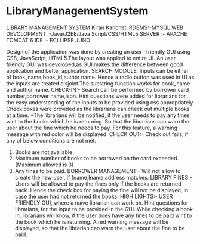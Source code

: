 # LibraryManagementSystem

LIBRARY MANAGEMENT SYSTEM 
Kiran Kancheti
RDBMS:-MYSQL
WEB DEVOLOPMENT :-Java/J2EE/Java Script/CSS/HTML5
SERVER :- APACHE TOMCAT 6
IDE :- ECLLIPSE JUNO

Design of the application was done by creating an user –friendly GUI using CSS,
JavaScript, HTML5.The layout was applied to entire UI. An user friendly GUI was devoloped,as GUI
makes the difference between good application and better application.
SEARCH MODULE:
Inputs can be either of book_name,book_id,author name. Hence a radio button was used in UI as the
inputs are treated disjoint.The substring function works for book_name and author name.
CHECK-IN:-
Search can be performed by borrower card number,borrower name,isbn. Hint questions were added for
librarians for the easy understanding of the inputs to be provided using css appropriately.
Check boxes were provided as the
librarians can check out multiple books at a time.
*The librarians will be notified, if the user needs to pay any fines w.r.t to the books which he is
returning. So that the librarians can warn the user about the fine which he needs to pay. For this
feature, a warning message with red color will be displayed.
CHECK OUT:-
Check out fails, if any of below conditions are not met.
1) Books are not available
2) Maximum number of books to be borrowed on the card exceeded.(Maximum allowed is 3)
3) Any fines to be paid. 
BORROWER MANAGEMENT:-
Will not allow to create the new user, if fname,lname,address matches.
LIBRARY FINES:-
Users will be allowed to pay the fines only if the books are returned back. Hence the check box for
paying the fine will not be displayed, in case the user had not returned the books.
HIGH LIGHTS:-
USER FRIENDLY GUI, where a naïve librarian can work on.
Hint questions for librarians, for the input to be provided in the GUI.
While checking a book in, librarians will know, if the user does have any fines to be paid w.r.t to the
book which he is returning. A red warning message will be displayed, so that the librarian can warn
the user about the fine to be paid.
